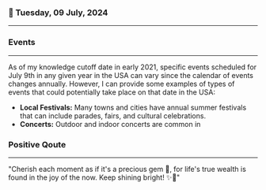 ### 📅 Tuesday, 09 July, 2024
------
### Events
------
As of my knowledge cutoff date in early 2021, specific events scheduled for July 9th in any given year in the USA can vary since the calendar of events changes annually. However, I can provide some examples of types of events that could potentially take place on that date in the USA:

- **Local Festivals:** Many towns and cities have annual summer festivals that can include parades, fairs, and cultural celebrations.
- **Concerts:** Outdoor and indoor concerts are common in
### Positive Qoute
------
"Cherish each moment as if it's a precious gem 💎, for life's true wealth is found in the joy of the now. Keep shining bright! ✨🌟"
